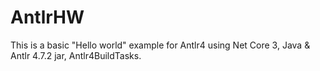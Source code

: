 # AntlrHW
This is a basic "Hello world" example for Antlr4 using Net Core 3, Java & Antlr 4.7.2 jar, Antlr4BuildTasks.


